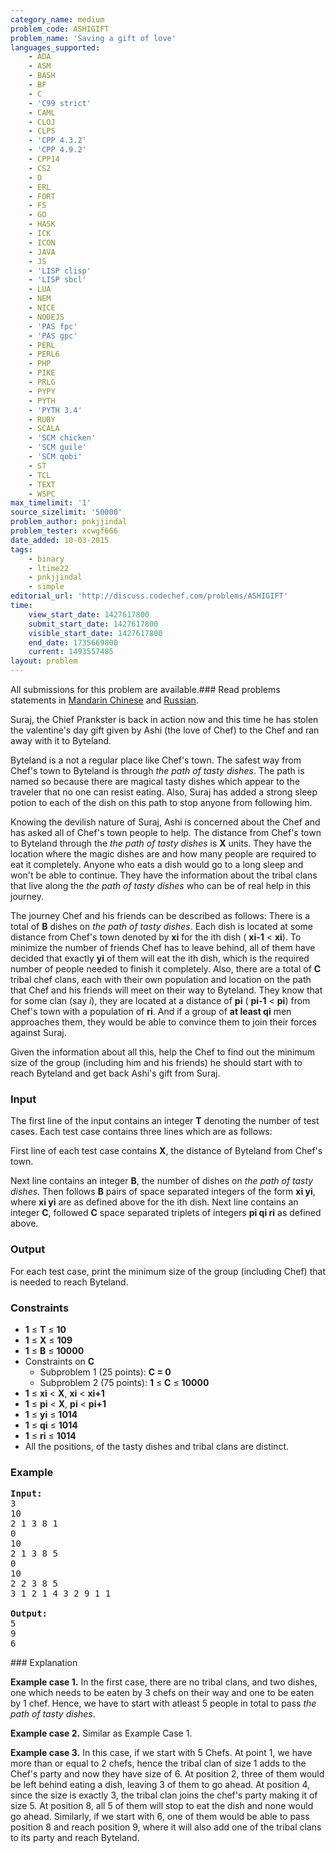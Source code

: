 ```yaml
---
category_name: medium
problem_code: ASHIGIFT
problem_name: 'Saving a gift of love'
languages_supported:
    - ADA
    - ASM
    - BASH
    - BF
    - C
    - 'C99 strict'
    - CAML
    - CLOJ
    - CLPS
    - 'CPP 4.3.2'
    - 'CPP 4.9.2'
    - CPP14
    - CS2
    - D
    - ERL
    - FORT
    - FS
    - GO
    - HASK
    - ICK
    - ICON
    - JAVA
    - JS
    - 'LISP clisp'
    - 'LISP sbcl'
    - LUA
    - NEM
    - NICE
    - NODEJS
    - 'PAS fpc'
    - 'PAS gpc'
    - PERL
    - PERL6
    - PHP
    - PIKE
    - PRLG
    - PYPY
    - PYTH
    - 'PYTH 3.4'
    - RUBY
    - SCALA
    - 'SCM chicken'
    - 'SCM guile'
    - 'SCM qobi'
    - ST
    - TCL
    - TEXT
    - WSPC
max_timelimit: '1'
source_sizelimit: '50000'
problem_author: pnkjjindal
problem_tester: xcwgf666
date_added: 10-03-2015
tags:
    - binary
    - ltime22
    - pnkjjindal
    - simple
editorial_url: 'http://discuss.codechef.com/problems/ASHIGIFT'
time:
    view_start_date: 1427617800
    submit_start_date: 1427617800
    visible_start_date: 1427617800
    end_date: 1735669800
    current: 1493557485
layout: problem
---
```

All submissions for this problem are available.###  Read problems statements in [Mandarin Chinese](http://www.codechef.com/download/translated/LTIME22/mandarin/ASHIGIFT.pdf) and [Russian](http://www.codechef.com/download/translated/LTIME22/russian/ASHIGIFT.pdf).

Suraj, the Chief Prankster is back in action now and this time he has stolen the valentine's day gift given by Ashi (the love of Chef) to the Chef and ran away with it to Byteland.

Byteland is a not a regular place like Chef's town. The safest way from Chef's town to Byteland is through _the path of tasty dishes_. The path is named so because there are magical tasty dishes which appear to the traveler that no one can resist eating. Also, Suraj has added a strong sleep potion to each of the dish on this path to stop anyone from following him.

Knowing the devilish nature of Suraj, Ashi is concerned about the Chef and has asked all of Chef's town people to help. The distance from Chef's town to Byteland through the _the path of tasty dishes_ is **X** units. They have the location where the magic dishes are and how many people are required to eat it completely. Anyone who eats a dish would go to a long sleep and won't be able to continue. They have the information about the tribal clans that live along the _the path of tasty dishes_ who can be of real help in this journey.

The journey Chef and his friends can be described as follows: There is a total of **B** dishes on _the path of tasty dishes_. Each dish is located at some distance from Chef's town denoted by **xi** for the ith dish ( **xi-1** < **xi**). To minimize the number of friends Chef has to leave behind, all of them have decided that exactly **yi** of them will eat the ith dish, which is the required number of people needed to finish it completely. Also, there are a total of **C** tribal chef clans, each with their own population and location on the path that Chef and his friends will meet on their way to Byteland. They know that for some clan (say _i_), they are located at a distance of **pi** ( **pi-1** < **pi**) from Chef's town with a population of **ri**. And if a group of **at least qi** men approaches them, they would be able to convince them to join their forces against Suraj.

Given the information about all this, help the Chef to find out the minimum size of the group (including him and his friends) he should start with to reach Byteland and get back Ashi's gift from Suraj.

### Input

The first line of the input contains an integer **T** denoting the number of test cases. Each test case contains three lines which are as follows:

First line of each test case contains **X**, the distance of Byteland from Chef's town.

Next line contains an integer **B**, the number of dishes on _the path of tasty dishes_. Then follows **B** pairs of space separated integers of the form **xi yi**, where **xi yi** are as defined above for the ith dish.
Next line contains an integer **C**, followed **C** space separated triplets of integers **pi qi ri** as defined above.

### Output

For each test case, print the minimum size of the group (including Chef) that is needed to reach Byteland.

### Constraints

- **1** ≤ **T** ≤ **10**
- **1** ≤ **X** ≤ **109**
- **1** ≤ **B** ≤ **10000**
- Constraints on **C**
  - Subproblem 1 (25 points):  **C = 0**
  - Subproblem 2 (75 points): **1** ≤ **C** ≤ **10000**
- **1** ≤ **xi** < **X**, **xi** < **xi+1**
- **1** ≤ **pi** < **X**, **pi** < **pi+1**
- **1** ≤ **yi** ≤ **1014**
- **1** ≤ **qi** ≤ **1014**
- **1** ≤ **ri** ≤ **1014**
- All the positions, of the tasty dishes and tribal clans are distinct.

### Example

<pre><b>Input:</b>
3
10
2 1 3 8 1
0
10
2 1 3 8 5
0
10
2 2 3 8 5
3 1 2 1 4 3 2 9 1 1 

<b>Output:</b>
5
9
6
</pre>### Explanation

**Example case 1.** In the first case, there are no tribal clans, and two dishes, one which needs to be eaten by 3 chefs on their way and one to be eaten by 1 chef. Hence, we have to start with atleast 5 people in total to pass _the path of tasty dishes_.

**Example case 2.** Similar as Example Case 1.

**Example case 3.** In this case, if we start with 5 Chefs. At point 1, we have more than or equal to 2 chefs, hence the tribal clan of size 1 adds to the Chef's party and now they have size of 6. At position 2, three of them would be left behind eating a dish, leaving 3 of them to go ahead. At position 4, since the size is exactly 3, the tribal clan joins the chef's party making it of size 5. At position 8, all 5 of them will stop to eat the dish and none would go ahead. Similarly, if we start with 6, one of them would be able to pass position 8 and reach position 9, where it will also add one of the tribal clans to its party and reach Byteland.
